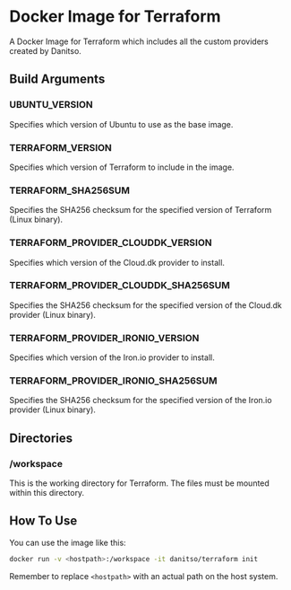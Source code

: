 # Docker Image for Terraform
A Docker Image for Terraform which includes all the custom providers created by Danitso.

## Build Arguments

### UBUNTU_VERSION

Specifies which version of Ubuntu to use as the base image.

### TERRAFORM_VERSION

Specifies which version of Terraform to include in the image.

### TERRAFORM_SHA256SUM

Specifies the SHA256 checksum for the specified version of Terraform (Linux binary).

### TERRAFORM_PROVIDER_CLOUDDK_VERSION

Specifies which version of the Cloud.dk provider to install.

### TERRAFORM_PROVIDER_CLOUDDK_SHA256SUM

Specifies the SHA256 checksum for the specified version of the Cloud.dk provider (Linux binary).

### TERRAFORM_PROVIDER_IRONIO_VERSION

Specifies which version of the Iron.io provider to install.

### TERRAFORM_PROVIDER_IRONIO_SHA256SUM

Specifies the SHA256 checksum for the specified version of the Iron.io provider (Linux binary).

## Directories

### /workspace

This is the working directory for Terraform. The files must be mounted within this directory.

## How To Use

You can use the image like this:

```bash
docker run -v <hostpath>:/workspace -it danitso/terraform init
```

Remember to replace `<hostpath>` with an actual path on the host system.
